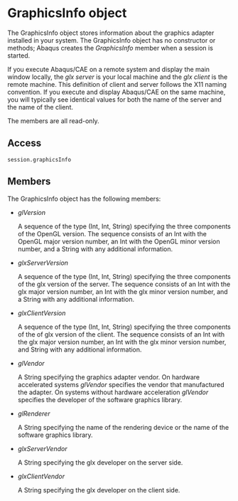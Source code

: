 # GraphicsInfo object

The GraphicsInfo object stores information about the graphics adapter installed in your system. The GraphicsInfo object has no constructor or methods; Abaqus creates the *GraphicsInfo* member when a session is started.

If you execute Abaqus/CAE on a remote system and display the main window locally, the *glx server* is your local machine and the *glx client* is the remote machine. This definition of client and server follows the X11 naming convention. If you execute and display Abaqus/CAE on the same machine, you will typically see identical values for both the name of the server and the name of the client.

The members are all read-only.

## Access

```
session.graphicsInfo
```

## Members

The GraphicsInfo object has the following members:

- *glVersion*

  A sequence of the type (Int, Int, String) specifying the three components of the OpenGL version. The sequence consists of an Int with the OpenGL major version number, an Int with the OpenGL minor version number, and a String with any additional information.

- *glxServerVersion*

  A sequence of the type (Int, Int, String) specifying the three components of the glx version of the server. The sequence consists of an Int with the glx major version number, an Int with the glx minor version number, and a String with any additional information.

- *glxClientVersion*

  A sequence of the type (Int, Int, String) specifying the three components of the of glx version of the client. The sequence consists of an Int with the glx major version number, an Int with the glx minor version number, and String with any additional information.

- *glVendor*

  A String specifying the graphics adapter vendor. On hardware accelerated systems *glVendor* specifies the vendor that manufactured the adapter. On systems without hardware acceleration *glVendor* specifies the developer of the software graphics library.

- *glRenderer*

  A String specifying the name of the rendering device or the name of the software graphics library.

- *glxServerVendor*

  A String specifying the glx developer on the server side.

- *glxClientVendor*

  A String specifying the glx developer on the client side.